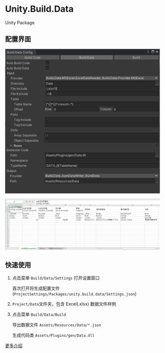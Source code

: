 # Unity.Build.Data

Unity Package



## 配置界面

![](Assets/README/Settings.PNG)

![](Assets/README/ExcelFormat.PNG)



## 快速使用

1. 点击菜单 `Build/Data/Settings` 打开设置窗口

   首次打开将生成配置文件 (`ProjectSettings/Packages/unity.build.data/Settings.json`)

2. `Project/Data`文件夹，包含 Excel(.xlsx) 数据文件样例

3. 点击菜单 `Build/Data/Build` 

   导出数据文件 `Assets/Resources/Data/*.json` 

   生成代码类 `Assets/Plugins/gen/Data.dll` 



[更多介绍](Assets/README.md)